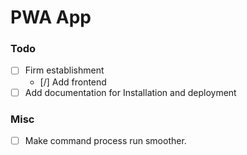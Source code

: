 # PWA App

### Todo
- [ ] Firm establishment
    - [/] Add frontend 
- [ ] Add documentation for Installation and deployment

### Misc
- [ ] Make command process run smoother.